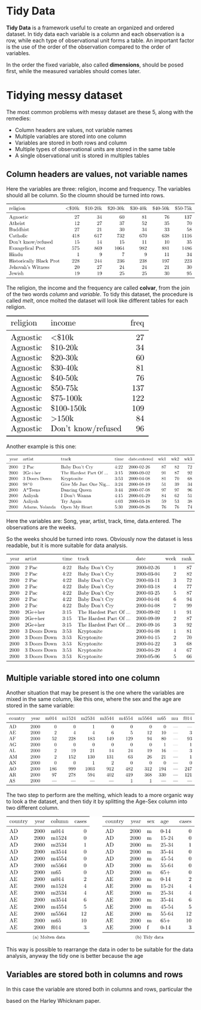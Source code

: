 # Tidy Data

**Tidy Data** is a framework useful to create an organized and ordered dataset.
In tidy data each variable is a column and each observation is a row, while each type of observational unit forms a table. An important factor is the use of the order of the observation compared to the order of variables. 

In the order the fixed variable, also called **dimensions**, should be posed first, while the measured variables should comes later. 

# Tidying messy dataset

The most common problems with messy dataset are these 5, along with the remedies:

- Column headers are values, not variable names
- Multiple variables are stored into one column
- Variables are stored in both rows and column
- Multiple types of observational units are stored in the same table
- A single observational unit is stored in multiples tables

## Column headers are values, not variable names

Here the variables are three: religion, income and frequency. The variables should all be column. So the cloumn should be turned into rows. 

![](/Practice/Images/ReligionAndIncome.png)

The religion, the income and the frequency are called **colvar**, from the join of the two words *column* and *variable*. 
To tidy this dataset, the procedure is called *melt*, once molted the dataset will look like different tables for each religion.

![](/Practice/Images/TidyReligionAndIncome.png)

Another example is this one:

![](/Practice/Images/Music.png)

Here the variables are: Song, year, artist, track, time, data.entered. The observations are the weeks.

So the weeks should be turned into rows.
Obviously now the dataset is less readable, but it is more suitable for data analysis.

![](/Practice/Images/TidyMusic.png)

## Multiple variable stored into one column
Another situation that may be present is the one where the variables are mixed in the same column, like this one, where the sex and the age are stored in the same variable:

![](/Practice/Images/AgeAndSex.png)

The two step to perform are the melting, which leads to a more organic way to look a the dataset, and then tidy it by splitting the Age-Sex column into two different column.

![](/Practice/Images/TidyAgeAndSex.png)

This way is possible to rearrange the data in oder to be suitable for the data analysis, anyway the tidy one is better because the age

## Variables are stored both in columns and rows

In this case the variable are stored both in columns and rows, particular the 

based on the Harley Whicknam paper.